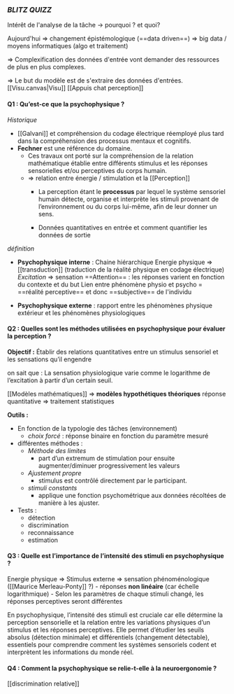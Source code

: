 ### _BLITZ QUIZZ_
Intérêt de l'analyse de la tâche $\rightarrow$ pourquoi ? et quoi?

Aujourd'hui $\Rightarrow$ changement épistémologique (==data driven==) $\Rightarrow$ big data / moyens informatiques (algo et traitement) 

$\Rightarrow$ Complexification des données d'entrée vont demander des ressources de plus en plus complexes.

$\Rightarrow$ Le but du modèle est de s'extraire des données d'entrées.
[[Visu.canvas|Visu]]
[[Appuis chat perception]]
#### Q1 : Qu’est-ce que la psychophysique ?

*Historique*
- [[Galvani]] et compréhension du codage électrique réemployé plus tard dans la compréhension des processus mentaux et cognitifs.
- **Fechner** est une référence du domaine. 
	- Ces travaux ont porté sur la  compréhension de la relation mathématique établie entre différents stimulus et les réponses sensorielles et/ou perceptives du corps humain.
	- $\Rightarrow$ relation entre énergie / stimulation et la [[Perception]]
		-  La perception étant le **processus** par lequel le système sensoriel humain détecte, organise et interprète les stimuli provenant de l’environnement ou du corps lui-même, afin de leur donner un sens.
		
		- Données quantitatives en entrée et comment quantifier les données de sortie

*définition*
- **Psychophysique interne** : Chaine hiérarchique
	Energie physique $\Rightarrow$ [[transduction]] (traduction de la réalité physique en codage électrique) *Excitation* $\Rightarrow$ sensation
	==Attention== : les réponses varient en fonction du contexte et du but
	Lien entre phénomène physio et psycho = ==réalité perceptive== et donc ==subjective== de l'individu
	
- **Psychophysique externe** :
	rapport entre les phénomènes physique extérieur et les phénomènes physiologiques 


#### Q2 : Quelles sont les méthodes utilisées en psychophysique pour évaluer la perception ?
**Objectif :** Établir des relations quantitatives entre un stimulus sensoriel et les sensations qu’il engendre 

on sait que : 
	La sensation physiologique varie comme le logarithme de l’excitation à partir d’un certain seuil. 

[[Modèles mathématiques]]  $\Rightarrow$  **modèles hypothétiques théoriques**
	réponse quantitative $\Rightarrow$ traitement statistiques

**Outils :** 
- En fonction de la typologie des tâches (environnement)
	- *choix forcé* : réponse binaire en fonction du paramètre mesuré
- différentes méthodes :
	- *Méthode des limites*
		- part d’un extremum de stimulation pour ensuite augmenter/diminuer progressivement les valeurs
	-  *Ajustement propre*
		- stimulus est contrôlé directement par le participant.
	- *stimuli constants*
		- applique une fonction psychométrique aux données récoltées de manière à les ajuster.
- Tests :
	- détection
	- discrimination
	- reconnaissance
	- estimation
#### Q3 : Quelle est l’importance de l’intensité des stimuli en psychophysique ?

Energie physique $\Rightarrow$ Stimulus externe $\Rightarrow$ sensation phénoménologique ([[Maurice Merleau-Ponty]] ?) 
	- réponses **non linéaire** (car échelle logarithmique)
	- Selon les paramètres de chaque stimuli changé, les réponses perceptives seront différentes


En psychophysique, l’intensité des stimuli est cruciale car elle détermine la perception sensorielle et la relation entre les variations physiques d’un stimulus et les réponses perceptives. Elle permet d’étudier les seuils absolus (détection minimale) et différentiels (changement détectable), essentiels pour comprendre comment les systèmes sensoriels codent et interprètent les informations du monde réel.

#### Q4 : Comment la psychophysique se relie-t-elle à la neuroergonomie ?



[[discrimination relative]]
